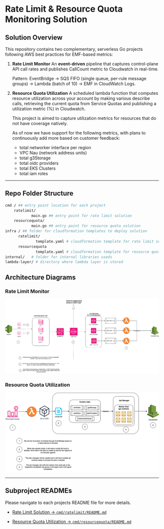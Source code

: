 # Rate Limit & Resource Quota Monitoring Solution


## Solution Overview


This repository contains two complementary, serverless Go projects following AWS best practices for EMF-based metrics:


1. **Rate Limit Monitor** 
  An **event-driven** pipeline that captures control-plane API call rates and publishes CallCount metric to Cloudwatch in real-time.
  
    Pattern: EventBridge → SQS FIFO (single queue, per-rule message groups) → Lambda (batch of 10) → EMF in CloudWatch Logs.


2. **Resource Quota Utilization** 
  A scheduled lambda function that computes resource utilization across your account by making various describe calls, retrieving the current quota from Service Quotas and publishing a utilization metric (%) in Cloudwatch. 

    This project is aimed to capture utilization metrics for resources that do not have coverage natively. 

    As of now we have support for the following metrics, with plans to continuously add more based on customer feedback: 
  
    - total networker interface per region
    - VPC Nau (network address units)
    - total g3Storage 
    - total oidc providers
    - total EKS Clusters
    - total iam roles
   



---
## Repo Folder Structure
```bash
cmd / ## entry point location for each project
    ratelimit/
            main.go ## entry point for rate limit solution
    resourcequota/
            main.go ## entry point for resource quota solution
infra / ## folder for cloudformation templates to deploy solution 
      ratelimit/
              template.yaml # cloudformation template for rate limit solution
      resourcequota
              template.yaml # cloudformation template for resource quota solution 
internal/   # folder for internal libraries useds
lambda-layer/ # directory where lambda layer is stored

```

## Architecture Diagrams


### Rate Limit Monitor 
![Rate Limit Architecture](media/rate-limit-solution.png)


### Resource Quota Utilization 
![Resource Quota Architecture](media/resource-quota-solution.png)


---


## Subproject READMEs
Please navigate to each projects README file for more details.

- [Rate Limit Solution → `cmd/ratelimit/README.md`](cmd/ratelimit/README.md) 
  
- [Resource Quota Utilization → `cmd/resourcequota/README.md`](cmd/resourcequota/README.md)
